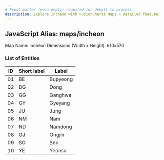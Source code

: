 ```yaml
---
# Front matter (even empty) required for Jekyll to process
description: Explore Incheon with FusionCharts Maps – Detailed features for seamless integration. Try now & enhance your data visualization today! 
---
```


## JavaScript Alias: maps/incheon

Map Name: Incheon
Dimensions (Width x Height): 610x570





### List of Entities

ID | Short label | Label
---|---|---|
01|BE|Bupyeong
02|DG|Dong
03|GG|Ganghwa
04|GY|Gyeyang
05|JU|Jung
06|NM|Nam
07|ND|Namdong
08|OJ|Ongjin
09|SO|Seo
10|YE|Yeonsu